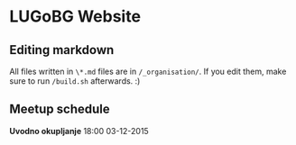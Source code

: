 # LUGoBG Website

## Editing markdown

All files written in `\*.md` files are in `/_organisation/`. If you edit them, make sure to run `/build.sh` afterwards. :)

## Meetup schedule

**Uvodno okupljanje**		18:00	03-12-2015

